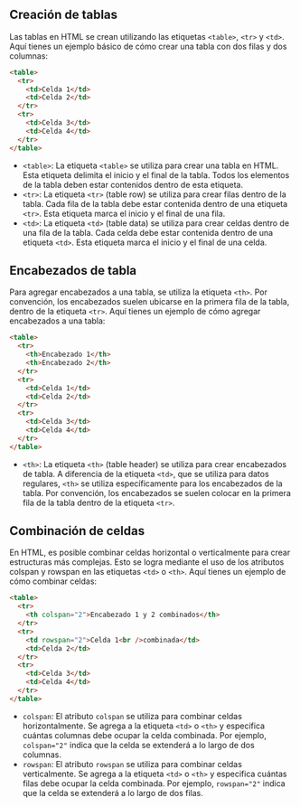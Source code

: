 ## Creación de tablas

Las tablas en HTML se crean utilizando las etiquetas `<table>`, `<tr>` y `<td>`. Aquí tienes un ejemplo básico de cómo crear una tabla con dos filas y dos columnas:

```html
<table>
  <tr>
    <td>Celda 1</td>
    <td>Celda 2</td>
  </tr>
  <tr>
    <td>Celda 3</td>
    <td>Celda 4</td>
  </tr>
</table>
```

- `<table>`: La etiqueta `<table>` se utiliza para crear una tabla en HTML. Esta etiqueta delimita el inicio y el final de la tabla. Todos los elementos de la tabla deben estar contenidos dentro de esta etiqueta.
- `<tr>`: La etiqueta `<tr>` (table row) se utiliza para crear filas dentro de la tabla. Cada fila de la tabla debe estar contenida dentro de una etiqueta `<tr>`. Esta etiqueta marca el inicio y el final de una fila.
- `<td>`: La etiqueta `<td>` (table data) se utiliza para crear celdas dentro de una fila de la tabla. Cada celda debe estar contenida dentro de una etiqueta `<td>`. Esta etiqueta marca el inicio y el final de una celda.

## Encabezados de tabla

Para agregar encabezados a una tabla, se utiliza la etiqueta `<th>`. Por convención, los encabezados suelen ubicarse en la primera fila de la tabla, dentro de la etiqueta `<tr>`. Aquí tienes un ejemplo de cómo agregar encabezados a una tabla:

```html
<table>
  <tr>
    <th>Encabezado 1</th>
    <th>Encabezado 2</th>
  </tr>
  <tr>
    <td>Celda 1</td>
    <td>Celda 2</td>
  </tr>
  <tr>
    <td>Celda 3</td>
    <td>Celda 4</td>
  </tr>
</table>
```

- `<th>`: La etiqueta `<th>` (table header) se utiliza para crear encabezados de tabla. A diferencia de la etiqueta `<td>`, que se utiliza para datos regulares, `<th>` se utiliza específicamente para los encabezados de la tabla. Por convención, los encabezados se suelen colocar en la primera fila de la tabla dentro de la etiqueta `<tr>`.

## Combinación de celdas

En HTML, es posible combinar celdas horizontal o verticalmente para crear estructuras más complejas. Esto se logra mediante el uso de los atributos colspan y rowspan en las etiquetas `<td>` o `<th>`. Aquí tienes un ejemplo de cómo combinar celdas:

```html
<table>
  <tr>
    <th colspan="2">Encabezado 1 y 2 combinados</th>
  </tr>
  <tr>
    <td rowspan="2">Celda 1<br />combinada</td>
    <td>Celda 2</td>
  </tr>
  <tr>
    <td>Celda 3</td>
    <td>Celda 4</td>
  </tr>
</table>
```

- `colspan`: El atributo `colspan` se utiliza para combinar celdas horizontalmente. Se agrega a la etiqueta `<td>` o `<th>` y especifica cuántas columnas debe ocupar la celda combinada. Por ejemplo, `colspan="2"` indica que la celda se extenderá a lo largo de dos columnas.
- `rowspan`: El atributo `rowspan` se utiliza para combinar celdas verticalmente. Se agrega a la etiqueta `<td>` o `<th>` y especifica cuántas filas debe ocupar la celda combinada. Por ejemplo, `rowspan="2"` indica que la celda se extenderá a lo largo de dos filas.
